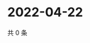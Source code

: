 # 2022-04-22

共 0 条

<!-- BEGIN WEIBO -->
<!-- 最后更新时间 Fri Apr 22 2022 11:44:02 GMT+0800 (China Standard Time) -->

<!-- END WEIBO -->
